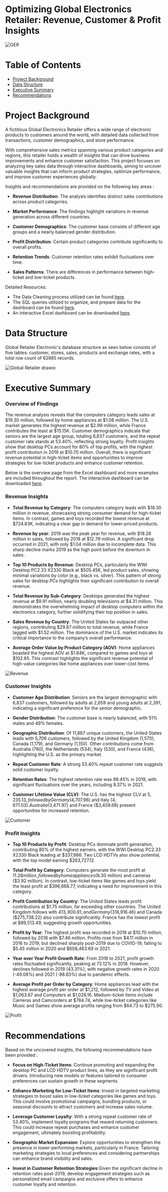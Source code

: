 # Optimizing Global Electronics Retailer: Revenue, Customer & Profit Insights
![GER](https://github.com/user-attachments/assets/23e446bb-9a2c-44cc-9ec1-915cbd9f14cf)

# Table of Contents
* [Project Background](#project-background)
* [Data Structure](#data-structure)
* [Executive Summary](#executive-summary)
* [Recommendations](#recommendations)

# Project Background 
A fictitious Global Electronics Retailer offers a wide range of electronic products to customers around the world, with detailed data collected from transactions, customer demographics, and store performance.

With comprehensive sales metrics spanning various product categories and regions, this retailer holds a wealth of insights that can drive business improvements and enhance customer satisfaction. This project focuses on analyzing key sales data through interactive dashboards, aiming to uncover valuable insights that can inform product strategies, optimize performance, and improve customer experiences globally.

Insights and recommendations are provided on the following key areas : 
- **Revenue Distribution**: The analysis identifies distinct sales contributions across product categories.

- **Market Performance**: The findings highlight variations in revenue generation across different countries.

- **Customer Demographics**: The customer base consists of different age groups and a nearly balanced gender distribution.

- **Profit Distribution**: Certain product categories contribute significantly to overall profits.

- **Retention Trends**: Customer retention rates exhibit fluctuations over time.

- **Sales Patterns**: There are differences in performance between high-ticket and low-ticket products.

Detailed Resources: 

- The Data Cleaning process utilized can be found [here](https://github.com/karlyndiary/Optimizing-Global-Electronics-Retailer-Sales-Insights/tree/main/%5B01%5D%20ETL). 
- The SQL queries utilized to organize, and prepare data for the dashboard can be found [here](https://github.com/karlyndiary/Optimizing-Global-Electronics-Retailer-Sales-Insights/tree/main/%5B02%5D%20SQL). 
- An interactive Excel dashboard can be downloaded [here](https://github.com/karlyndiary/Optimizing-Global-Electronics-Retailer-Sales-Insights/tree/main/%5B03%5D%20Excel%20Dashboard).

# Data Structure

Global Retailer Electronic's database structure as seen below consists of five tables: customer, stores, sales, products and exchange rates, with a total row count of 62885 records.

![Global Retailer drawio](https://github.com/user-attachments/assets/491b8e36-4b9b-459f-a757-1b6c30978c20)

# Executive Summary 

### Overview of Findings 

The revenue analysis reveals that the computers category leads sales at $19.30 million, followed by home appliances at $1.08 million. The U.S. market generates the highest revenue at $2.99 million, while France contributes the least at $15.15K. Customer demographics indicate that seniors are the largest age group, totaling 6,837 customers, and the repeat customer rate stands at 53.40%, reflecting strong loyalty. Profit insights show that desktop PCs account for 80% of top profits, with the highest profit contribution in 2019 at $10.70 million. Overall, there is significant revenue potential in high-ticket items and opportunities to improve strategies for low-ticket products and enhance customer retention.

Below is the overview page from the Excel dashboard and more examples are included throughout the report. The interactive dashboard can be downloaded [here](https://github.com/karlyndiary/Optimizing-Global-Electronics-Retailer-Sales-Insights/tree/main/%5B03%5D%20Excel%20Dashboard).

### Revenue Insights

- **Total Revenue by Category**: The computers category leads with $19.30 million in revenue, showcasing strong consumer demand for high-ticket items. In contrast, games and toys recorded the lowest revenue at $724.83K, indicating a clear gap in demand for lower-priced products.

- **Revenue by year**: 2019 was the peak year for revenue, with $18.26 million in sales, followed by 2018 at $12.79 million. A significant drop occurred in 2021, with only $1.04 million due to incomplete data. This sharp decline marks 2019 as the high point before the downturn in sales.

- **Top 10 Products by Revenue**: Desktop PCs, particularly the WWI Desktop PC2.33 X2330 Black at $505.45K, led product sales, showing minimal variations by color (e.g., black vs. silver). This pattern of strong sales for desktop PCs highlights their significant contribution to overall revenue.

- **Total Revenue by Sub-Category**: Desktops generated the highest revenue at $9.91 million, nearly doubling televisions at $4.31 million. This demonstrates the overwhelming impact of desktop computers within the electronics category, further solidifying their top position in sales.

- **Sales Revenue by Country**: The United States far outpaced other regions, contributing $29.87 million to total revenue, while France lagged with $1.52 million. The dominance of the U.S. market indicates its critical importance to the company’s overall performance.

- **Average Order Value by Product Category (AOV)**: Home appliances boasted the highest AOV at $1.84K, compared to games and toys at $102.65. This contrast highlights the significant revenue potential of high-value categories like home appliances over lower-cost items.
  
![Revenue](https://github.com/user-attachments/assets/8f46923e-1228-4787-9476-62dd2117a495)

### Customer Insights
- **Customer Age Distribution**: Seniors are the largest demographic with 6,837 customers, followed by adults at 2,659 and young adults at 2,391, indicating a significant preference for the senior demographic.

- **Gender Distribution**: The customer base is nearly balanced, with 51% males and 49% females.

- **Geographic Distribution**: Of 11,887 unique customers, the United States leads with 5,706 customers, followed by the United Kingdom (1,570), Canada (1,179), and Germany (1,150). Other contributions come from Australia (780), the Netherlands (534), Italy (530), and France (438), highlighting the U.S. as the primary market.

- **Repeat Customer Rate**: A strong 53.40% repeat customer rate suggests solid customer loyalty.

- **Retention Rates**: The highest retention rate was 89.45% in 2019, with significant fluctuations over the years, including 9.37% in 2021.

- **Customer Lifetime Value (CLV)**: The U.S. has the highest CLV at $5,235.13, followed by Germany ($4,707.96) and Italy ($4,671.03). Australia ($3,471.97) and France ($3,459.68) present opportunities for increased retention.
  
![Customer](https://github.com/user-attachments/assets/9c2ba38d-59f5-47ec-a829-3f31f7a215c3)

### Profit Insights

- **Top 10 Products by Profit**: Desktop PCs dominate profit generation, contributing 80% of the highest earners, with the WWI Desktop PC2.33 X2330 Black leading at $337,986. Two LCD HDTVs also show potential, with the top model earning $263,727.12.

- **Total Profit by Category**: Computers generate the most profit at $11.28 million, followed by home appliances ($6.30 million) and cameras ($3.92 million). In contrast, low-ticket items like games and toys yield the least profit at $396,668.77, indicating a need for improvement in this category.

- **Profit Contribution by Country**: The United States leads profit contributions at $1.75 million, far exceeding other countries. The United Kingdom follows with $413,800.81, and Germany ($318,916.46) and Canada ($275,738.22) also contribute significantly. France has the lowest profit at $89,513.49, suggesting growth opportunities.

- **Profit by Year**: The highest profit was recorded in 2019 at $10.70 million, followed by 2018 with $7.46 million. Profits rose from $4.11 million in 2016 to 2019, but declined sharply post-2019 due to COVID-19, falling to $5.45 million in 2020 and $608,463.69 in 2021.

- **Year over Year Profit Growth Rate**: From 2016 to 2021, profit growth rates fluctuated significantly, peaking at 72.12% in 2018. However, declines followed in 2019 (43.31%), with negative growth rates in 2020 (-49.08%) and 2021 (-88.83%) due to pandemic effects.

- **Average Profit per Order by Category**: Home appliances lead with the highest average profit per order at $1,212, followed by TV and Video at $1,063.67 and Computers at $1,026.16. Medium-ticket items include Cameras and Camcorders at $784.74, while low-ticket categories like Music and Games show average profits ranging from $64.73 to $275.90.

![Profit](https://github.com/user-attachments/assets/2267f108-1a3e-4d3c-9097-4a96d5a916ff)

# Recommendations

Based on the uncovered insights, the following recommendations have been provided : 

- **Focus on High-Ticket Items**: Continue promoting and expanding the desktop PC and LCD HDTV product lines, as they are significant profit drivers. Introducing new models or features tailored to consumer preferences can sustain growth in these segments.

- **Enhance Marketing for Low-Ticket Items**: Invest in targeted marketing strategies to boost sales in low-ticket categories like games and toys. This could involve promotional campaigns, bundling products, or seasonal discounts to attract customers and increase sales volume.

- **Leverage Customer Loyalty**: With a strong repeat customer rate of 53.40%, implement loyalty programs that reward returning customers. This could increase repeat purchases and enhance customer engagement, ultimately boosting profitability.

- **Geographic Market Expansion**: Explore opportunities to strengthen the presence in lower-performing markets, particularly in France. Tailoring marketing strategies to local preferences and considering partnerships can enhance brand visibility and sales.

- **Invest in Customer Retention Strategies**:Given the significant decline in retention rates post-2019, develop engagement strategies such as personalized email campaigns and exclusive offers to enhance customer loyalty and retention.
